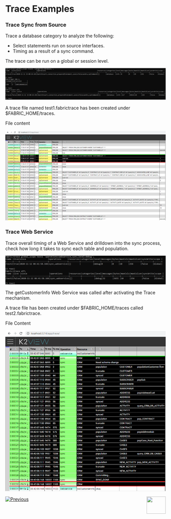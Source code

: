 # Trace Examples

### Trace Sync from Source

Trace a database category to analyze the following:

-  Select statements run on source interfaces.
-  Timing as a result of a sync command. 

The trace can be run on a global or session level.

![images](images/trace_example1.png)

A trace file named test1.fabrictrace has been created under $FABRIC_HOME/traces.

File content 

![images](images/trace_example1_view.png)

### Trace Web Service

Trace overall timing of a Web Service and drilldown into the sync process, check how long it takes to sync each table and population.

![images](images/trace_example2.png)

The getCustomerInfo Web Service was called after activating the Trace mechanism.

A trace file has been created under $FABRIC_HOME/traces called test2.fabrictrace.

File Content 

![images](images/trace_example2_view.png)

[![Previous](/articles/images/Previous.png)](02_trace_command.md)[<img align="right" width="60" height="54" src="/articles/images/Next.png">](04_trace_custom.md) 
 






